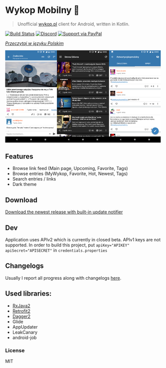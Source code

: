# Wykop Mobilny 📱

> Unofficial [wykop.pl](https://wykop.pl) client for Android, written in Kotlin.

[![Build Status](https://travis-ci.org/feelfreelinux/WykopMobilny.svg?branch=master)](https://travis-ci.org/feelfreelinux/WykopMobilny)
[![Discord](https://img.shields.io/discord/455024671440633857.svg)](https://discord.gg/WgQZJD3)
[![Support via PayPal](https://img.shields.io/badge/Donate-PayPal-green.svg)](https://www.paypal.me/WykopMobilny/)

_[Przeczytaj w języku Polskim](README.pl.md)_

<img src="screenshots/link_details_light.png" height="33%" width="33%"><img src="screenshots/mainpage_dark.png" height="33%" width="33%"><img src="screenshots/tag_light.png" height="33%" width="33%">

## Features

- Browse link feed (Main page, Upcoming, Favorite, Tags)
- Browse entries (MyWykop, Favorite, Hot, Newest, Tags)
- Search entries / links
- Dark theme

## Download

[Download the newest release with built-in update notifier](https://github.com/feelfreelinux/WykopMobilny/releases/latest)

## Dev

Application uses APIv2 which is currently in closed beta. APIv1 keys are not supported. In order to build this project, put `apiKey="APIKEY" apiSecret="APISECRET"` in `credentials.properties`

## Changelogs

Usually I report all progress along with changelogs [here](https://wykop.pl/tag/otwartywykopmobilny).

## Used libraries:

- [RxJava2](https://github.com/ReactiveX/RxJava)
- [Retrofit2](https://github.com/square/retrofit)
- [Dagger2](https://github.com/google/dagger)
- Glide
- AppUpdater
- LeakCanary
- android-job

### License

MIT
